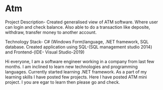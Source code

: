 # Atm
Project Description- 
Created generalised view of ATM software. Where user can login and check balance. 
Also able to do a transaction like deposite, withdraw, transfer money to another account.

Technology Stack- C# (Windows Form)language, .NET framework, SQL database.
Created application using SQL-(SQL management studio 2014) and Frontend-(IDE- Visual Studio-2019)

Hi everyone, I am a software engineer working in a company from last few months.
I am inclined to learn new technologies and programming languages. 
Currently started learning .NET framework.
As a part of my learning skills I have posted few projects.
Here I have posted ATM mini project.
I you are egar to learn then please go and check.
